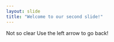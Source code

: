 ```yaml
---
layout: slide
title: "Welcome to our second slide!"
---
```

Not so clear
Use the left arrow to go back!
